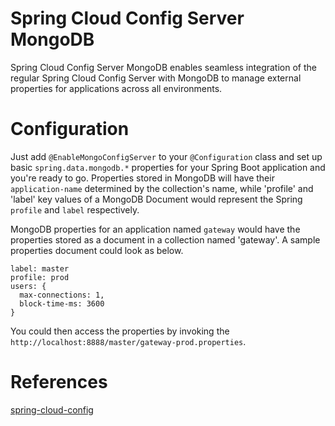 # Spring Cloud Config Server MongoDB
Spring Cloud Config Server MongoDB enables seamless integration of the regular Spring Cloud Config Server with MongoDB to manage external properties for applications across all environments.

# Configuration
Just add `@EnableMongoConfigServer` to your `@Configuration` class and set up basic `spring.data.mongodb.*` properties for your Spring Boot application and you're ready to go. Properties stored in MongoDB will have their `application-name` determined by the collection's name, while 'profile' and 'label' key values of a MongoDB Document would represent the Spring `profile` and `label` respectively.

MongoDB properties for an application named `gateway` would have the properties stored as a document in a collection named 'gateway'. A sample properties document could look as below.

```
label: master
profile: prod
users: {
  max-connections: 1,
  block-time-ms: 3600
}
```

You could then access the properties by invoking the `http://localhost:8888/master/gateway-prod.properties`.

# References
[spring-cloud-config](https://github.com/spring-cloud/spring-cloud-config)
